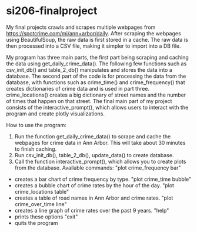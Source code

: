 # si206-finalproject

My final projects crawls and scrapes multiple webpages from https://spotcrime.com/mi/ann+arbor/daily. After scraping the webpages using BeautifulSoup, the raw data is first stored in a cache. The raw data is then processed into a CSV file, making it simpler to import into a DB file.

My program has three main parts, the first part being scraping and caching the data using get_daily_crime_data(). The following few functions such as csv_init_db() and table_2_db() manipulates and stores the data into a database. The second part of the code is for processing the data from the database, with functions such as crime_time() and crime_frequency() that creates dictionaries of crime data and is used in part three. crime_locations() creates a big dictionary of street names and the number of times that happen on that street. The final main part of my project consists of the interactive_prompt(), which allows users to interact with the program and create plotly visualizations.

How to use the program:
1) Run the function get_daily_crime_data() to scrape and cache the webpages for crime data in Ann Arbor. This will take about 30 minutes to finish caching.
2) Run csv_init_db(), table_2_db(), update_data() to create database.
3) Call the function interactive_prompt(), which allows you to create plots from the database. Available commands:
  "plot crime_frequency bar"
  - creates a bar chart of crime frequency by type.
  "plot crime_time bubble"
  - creates a bubble chart of crime rates by the hour of the day.
  "plot crime_locations table"
  - creates a table of road names in Ann Arbor and crime rates.
  "plot crime_over_time line"
  - creates a line graph of crime rates over the past 9 years.
  "help"
  - prints these options
  "exit"
  - quits the program
